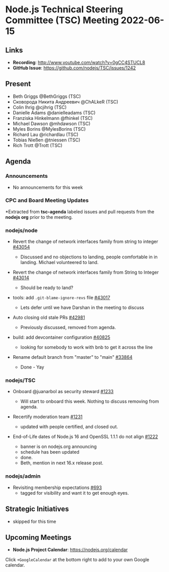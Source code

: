 # Node.js Technical Steering Committee (TSC) Meeting 2022-06-15

## Links

* **Recording**: <http://www.youtube.com/watch?v=0gCC4STUCL8>
* **GitHub Issue**: <https://github.com/nodejs/TSC/issues/1242>

## Present

* Beth Griggs @BethGriggs (TSC)
* Сковорода Никита Андреевич @ChALkeR (TSC)
* Colin Ihrig @cjihrig (TSC)
* Danielle Adams @danielleadams (TSC)
* Franziska Hinkelmann @fhinkel (TSC)
* Michael Dawson @mhdawson (TSC)
* Myles Borins @MylesBorins (TSC)
* Richard Lau @richardlau (TSC)
* Tobias Nießen @tniessen (TSC)
* Rich Trott @Trott (TSC)

## Agenda

### Announcements

* No announcements for this week

### CPC and Board Meeting Updates

*Extracted from **tsc-agenda** labeled issues and pull requests from the **nodejs org** prior to the meeting.

### nodejs/node

* Revert the change of network interfaces family from string to integer [#43054](https://github.com/nodejs/node/pull/43054)
  * Discussed and no objections to landing, people comfortable in in landing. Michael volunteered to land.

* Revert the change of network interfaces family from String to Integer [#43014](https://github.com/nodejs/node/issues/43014)
  * Should be ready to land?

* tools: add `.git-blame-ignore-revs` file [#43017](https://github.com/nodejs/node/pull/43017)
  * Lets defer until we have Darshan in the meeting to discuss

* Auto closing old stale PRs [#42981](https://github.com/nodejs/node/issues/42981)
  * Previously discussed, removed from agenda.

* build: add devcontainer configuration [#40825](https://github.com/nodejs/node/pull/40825)
  * looking for somebody to work with bnb to get it across the line

* Rename default branch from "master" to "main" [#33864](https://github.com/nodejs/node/issues/33864)
  * Done - Yay

### nodejs/TSC

* Onboard @juanarbol as security steward [#1233](https://github.com/nodejs/TSC/issues/1233)
  * Will start to onboard this week. Nothing to discuss removing from agenda.

* Recertify moderation team [#1231](https://github.com/nodejs/TSC/issues/1231)
  * updated with people certified, and closed out.

* End-of-Life dates of Node.js 16 and OpenSSL 1.1.1 do not align [#1222](https://github.com/nodejs/TSC/issues/1222)
  * banner is on nodejs.org announcing
  * schedule has been updated
  * done.
  * Beth, mention in next 16.x release post.

### nodejs/admin

* Revisiting membership expectations [#693](https://github.com/nodejs/admin/issues/693)
  * tagged for visibility and want it to get enough eyes.

## Strategic Initiatives

* skipped for this time

## Upcoming Meetings

* **Node.js Project Calendar**: <https://nodejs.org/calendar>

Click `+GoogleCalendar` at the bottom right to add to your own Google calendar.
